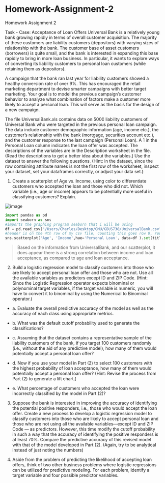 # Homework-Assignment-2
Homework Assignment 2

Task - Case: Acceptance of Loan Offers
Universal Bank is a relatively young bank growing rapidly in terms of overall customer acquisition. The
majority of these customers are liability customers (depositors) with varying sizes of relationship with
the bank. The customer base of asset customers (borrowers) is quite small, and the bank is interested in
expanding this base rapidly to bring in more loan business. In particular, it wants to explore ways of
converting its liability customers to personal loan customers (while retaining them as depositors).

A campaign that the bank ran last year for liability customers showed a healthy conversion rate of over
9%. This has encouraged the retail marketing department to devise smarter campaigns with better
target marketing. Your goal is to model the previous campaign’s customer behavior to analyze what
combination of factors make a customer more likely to accept a personal loan. This will serve as the
basis for the design of a new campaign.

The file UniversalBank.xls contains data on 5000 liability customers of Universal Bank who were targeted
in the previous personal loan campaign. The data include customer demographic information (age,
income etc.), the customer’s relationship with the bank (mortgage, securities account etc.), and the
customer response to the last campaign (Personal Loan). A 1 in the Personal Loan column indicates the
loan offer was accepted. The descriptions of the variables are in the Description worksheet in the file.
(Read the descriptions to get a better idea about the variables.) 
Use the dataset to answer the following questions. (Hint: In the dataset, since the row containing
attribute names is not the first row of the worksheet, inspect your dataset, set your dataframes correctly,
or adjust your data set.)

1. Create a scatterplot of Age vs. Income, using color to differentiate customers who accepted the
loan and those who did not. Which variable (i.e., age or income) appears to be potentially more
useful in classifying customers? Explain.

![image](https://user-images.githubusercontent.com/61456930/76241236-09650880-620b-11ea-8fbc-1aab18adbdc4.png)

```python
import pandas as pd
import seaborn as sns
#imports the graphing program seaborn that i will be using
df = pd.read_csv("/Users/Charles/Desktop/GMU/GBUS738/UniversalBank.csv", delimiter="," , header = 3, skiprows=0)
#header is on the 4th row of my csv file, counting this goes row 0, row 1, row 2, and finally row 3. This means for header we set it = to 3
sns.scatterplot('Age', 'Income',hue='Personal Loan', data=df ).set(title = 'Acceptance of Personal Loans', xlabel = 'Age in Years', ylabel = 'Income in $1,000s')
```

>Based on the information from UniversalBank, and our scatterplot, it does appear there is a strong correlation between income and loan acceptance, as compared to age and loan acceptance. 

2. Build a logistic regression model to classify customers into those who are likely to accept
personal loan offer and those who are not. Use all the available variables as predictors except ID
and ZIP Code. (Hint: Since the Logistic Regression operator expects binominal or polynominal
target variables, if the target variable is numeric, you will have to convert it to binominal by using
the Numerical to Binominal operator.)

 - a. Evaluate the overall predictive accuracy of the model as well as the accuracy of each class
using appropriate metrics.

 - b. What was the default cutoff probability used to generate the classifications?

-  c. Assuming that the dataset contains a representative sample of the liability customers of
the bank, if you target 100 customers randomly (i.e., without the aid of any predictive
model), how many of them would potentially accept a personal loan offer?

-  d. Now if you use your model in Part (2) to select 100 customers with the highest probability
of loan acceptance, how many of them would potentially accept a personal loan offer?
(Hint: Revise the process from Part (2) to generate a lift chart.)

 - e. What percentage of customers who accepted the loan were incorrectly classified by the
model in Part (2)?

3. Suppose the bank is interested in improving the accuracy of identifying the potential positive
responders, i.e., those who would accept the loan offer. Create a new process to develop a
logistic regression model to classify customers into those who are likely to accept personal loan
and those who are not using all the available variables—except ID and ZIP Code — as predictors.
However, this time modify the cutoff probability in such a way that the accuracy of identifying
the positive responders is at least 70%. Compare the predictive accuracy of this revised model
with that of the model developed in Part (2). (Again, try to be analytical instead of just noting the
numbers)

4. Aside from the problem of predicting the likelihood of accepting loan offers, think of two other
business problems where logistic regressions can be utilized for predictive modeling. For each
problem, identify a target variable and four possible predictor variables.
